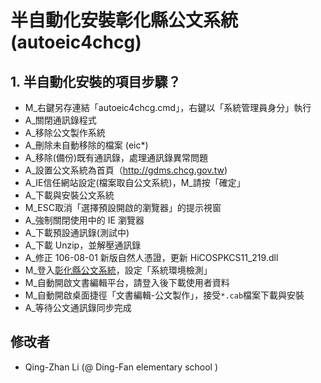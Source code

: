 # 半自動化安裝彰化縣公文系統(autoeic4chcg)
## 1. 半自動化安裝的項目步驟？
- M_右鍵另存連結「autoeic4chcg.cmd」，右鍵以「系統管理員身分」執行
- A_關閉通訊錄程式
- A_移除公文製作系統
- A_刪除未自動移除的檔案 (eic*)
- A_移除(備份)既有通訊錄，處理通訊錄異常問題
- A_設置公文系統為首頁（http://gdms.chcg.gov.tw)
- A_IE信任網站設定(檔案取自公文系統)，M_請按「確定」
- A_下載與安裝公文系統
- M_ESC取消「選擇預設開啟的瀏覽器」的提示視窗
- A_強制關閉使用中的 IE 瀏覽器
- A_下載預設通訊錄(測試中)
- A_下載 Unzip，並解壓通訊錄
- A_修正 106-08-01 新版自然人憑證，更新 HiCOSPKCS11_219.dll
- M_登入[彰化縣公文系統](http://gdms.chcg.gov.tw)，設定「系統環境檢測」
- M_自動開啟文書編輯平台，請登入後下載使用者資料
- M_自動開啟桌面捷徑「文書編輯-公文製作」，接受`*.cab`檔案下載與安裝
- A_等待公文通訊錄同步完成

## 修改者
- Qing-Zhan Li (@ Ding-Fan elementary school )
